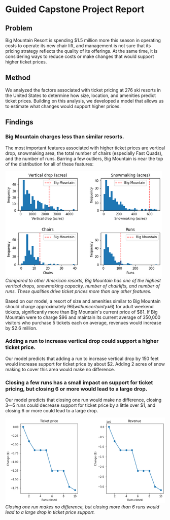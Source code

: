 # Guided Capstone Project Report

## Problem

Big Mountain Resort is spending $1.5 million more this season in operating costs to operate its new chair lift, and management is not sure that its pricing strategy reflects the quality of its offerings. At the same time, it is considering ways to reduce costs or make changes that would support higher ticket prices. 

## Method

We analyzed the factors associated with ticket pricing at 276 ski resorts in the United States to determine how size, location, and amenities predict ticket prices. Building on this analysis, we developed a model that allows us to estimate what changes would support higher prices.

## Findings

### Big Mountain charges less than similar resorts.

The most important features associated with higher ticket prices are vertical drop, snowmaking area, the total number of chairs (especially Fast Quads), and the number of runs. Barring a few outliers, Big Mountain is near the top of the distribution for all of these features:

![Histograms of most important features](hists.png)
*Compared to other American resorts, Big Mountain has one of the highest vertical drops, snowmaking capacity, number of chairlifts, and number of runs. These qualities drive ticket prices more than any other features.*

Based on our model, a resort of size and amenities similar to Big Mountain should charge approximately $96 (with uncertainty ±$6) for adult weekend tickets, significantly more than Big Mountain's current price of $81. If Big Mountain were to charge $96 and maintain its current average of 350,000 visitors who purchase 5 tickets each on average, revenues would increase by $2.6 million.

### Adding a run to increase vertical drop could support a higher ticket price.

Our model predicts that adding a run to increase vertical drop by 150 feet would increase support for ticket price by about $2. Adding 2 acres of snow making to cover this area would make no difference.

### Closing a few runs has a small impact on support for ticket pricing, but closing 6 or more would lead to a large drop.

Our model predicts that closing one run would make no difference, closing 3—5 runs could decrease support for ticket price by a little over $1, and closing 6 or more could lead to a large drop.

![Closing runs](closing_runs.png)
*Closing one run makes no difference, but closing more than 6 runs would lead to a large drop in ticket price support.*
